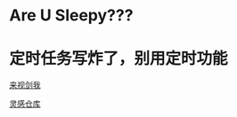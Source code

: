 # Are U Sleepy???

# **定时任务写炸了，别用定时功能**

[来视剑我](status.0d000721.xin)

[灵感仓库](https://github.com/wyf9/sleepy)
